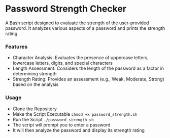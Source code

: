 # Password Strength Checker

A Bash script designed to evaluate the strength of the user-provided password. It analyzes various aspects of a password and prints the strength rating

### Features
- Character Analysis: Evaluates the presence of uppercase letters, lowercase letters, digits, and special characters
- Length Assessment: Considers the length of the password as a factor in determining strength
- Strength Rating: Provides an assessment (e.g., Weak, Moderate, Strong) based on the analysis

### Usage
- Clone the Repository
- Make the Script Executable `chmod +x password_strength.sh`
- Run the Script `./password_strength.sh`
- The script will prompt you to enter a password
- It will then analyze the password and display its strength rating
